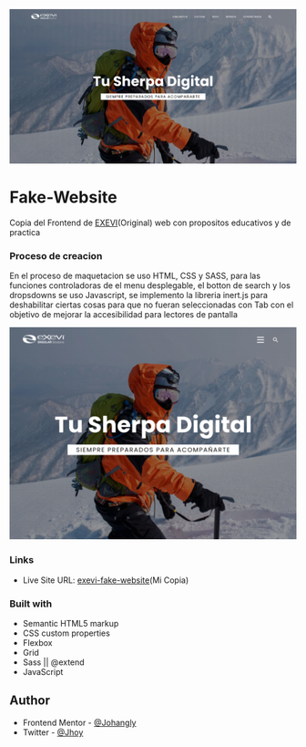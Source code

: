 
![](./screenshots/screenshot-1.png)

# Fake-Website

Copia del Frontend de [EXEVI](https://www.exevi.com/)(Original) web con propositos educativos y de practica

### Proceso de creacion

En el proceso de maquetacion se uso HTML, CSS y SASS, para las funciones controladoras de el menu desplegable, el botton de search y los dropsdowns se uso Javascript, se implemento la libreria inert.js para deshabilitar ciertas cosas para que no fueran seleccionadas con Tab con el objetivo de mejorar la accesibilidad para lectores de pantalla

![](./screenshots/screenshot-2.png)

### Links

- Live Site URL: [exevi-fake-website](https://johangly.github.io/exevi-fake-website/)(Mi Copia)

### Built with

- Semantic HTML5 markup
- CSS custom properties
- Flexbox
- Grid
- Sass || @extend
- JavaScript

## Author

- Frontend Mentor - [@Johangly](https://www.frontendmentor.io/profile/johangly)
- Twitter - [@Jhoy](https://twitter.com/johangly1004)
